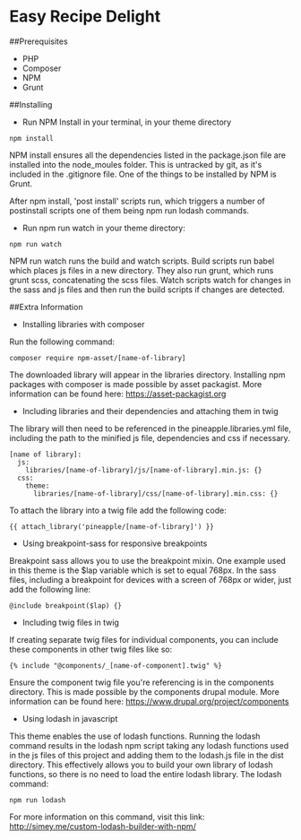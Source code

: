 # Easy Recipe Delight

##Prerequisites
* PHP
* Composer
* NPM
* Grunt

##Installing
- Run NPM Install in your terminal, in your theme directory

```
npm install
```
NPM install ensures all the dependencies listed in the package.json file are installed into the node_moules folder.
This is untracked by git, as it's included in the .gitignore file.
One of the things to be installed by NPM is Grunt.

After npm install, 'post install' scripts run, which triggers a number of postinstall scripts one of them being npm run lodash commands.

- Run npm run watch in your theme directory:

```
npm run watch
```
NPM run watch runs the build and watch scripts. Build scripts run babel which places js files in a new directory.
They also run grunt, which runs grunt scss, concatenating the scss files. Watch scripts
watch for changes in the sass and js files and then run the build scripts if changes are detected.

##Extra Information

- Installing libraries with composer

Run the following command:
```
composer require npm-asset/[name-of-library]
```

The downloaded library will appear in the libraries directory.
Installing npm packages with composer is made possible by asset packagist.
More information can be found here: https://asset-packagist.org

- Including libraries and their dependencies and attaching them in twig

The library will then need to be referenced in the pineapple.libraries.yml file,
including the path to the minified js file, dependencies and css if necessary.

```
[name of library]:
  js:
    libraries/[name-of-library]/js/[name-of-library].min.js: {}
  css:
    theme:
      libraries/[name-of-library]/css/[name-of-library].min.css: {}
```

To attach the library into a twig file add the following code:

```
{{ attach_library('pineapple/[name-of-library]') }}
```

- Using breakpoint-sass for responsive breakpoints

Breakpoint sass allows you to use the breakpoint mixin.
One example used in this theme is the $lap variable which is set to equal 768px.
In the sass files, including a breakpoint for devices with a screen of 768px or wider, just add the following line:

```
@include breakpoint($lap) {}
```

- Including twig files in twig

If creating separate twig files for individual components, you can include these components in other twig files like so:
```
{% include "@components/_[name-of-component].twig" %}
```
Ensure the component twig file you're referencing is in the components directory.
This is made possible by the components drupal module.
More information can be found here: https://www.drupal.org/project/components

- Using lodash in javascript

This theme enables the use of lodash functions.
Running the lodash command results in the lodash npm script taking any lodash functions used in the js files of this project and adding them to the lodash.js file in the dist directory.
This effectively allows you to build your own library of lodash functions, so there is no need to load the entire lodash library.
The lodash command:

```
npm run lodash
```
For more information on this command, visit this link:
http://simey.me/custom-lodash-builder-with-npm/
